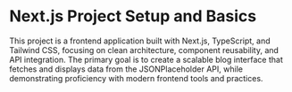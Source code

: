 # Next.js Project Setup and Basics
This project is a frontend application built with Next.js, TypeScript, and Tailwind CSS, focusing on clean architecture, component reusability, and API integration. The primary goal is to create a scalable blog interface that fetches and displays data from the JSONPlaceholder API, while demonstrating proficiency with modern frontend tools and practices.
